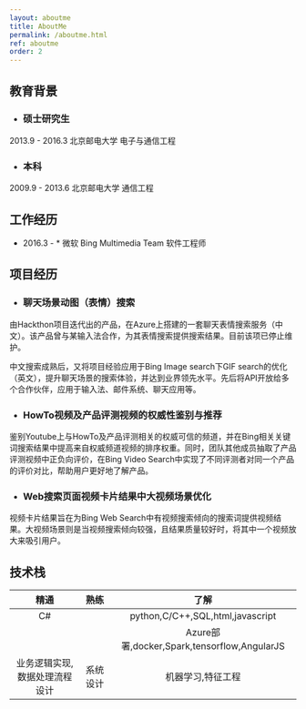 ```yaml
---
layout: aboutme
title: AboutMe
permalink: /aboutme.html
ref: aboutme
order: 2
---
```


## 教育背景

- ### 硕士研究生
2013.9 - 2016.3  北京邮电大学  电子与通信工程
- ### 本科
2009.9 - 2013.6  北京邮电大学  通信工程

## 工作经历

- 2016.3 - *  微软  Bing Multimedia Team  软件工程师

## 项目经历

- ### 聊天场景动图（表情）搜索

由Hackthon项目迭代出的产品，在Azure上搭建的一套聊天表情搜索服务（中文）。该产品曾与某输入法合作，为其表情搜索提供搜索结果。目前该项已停止维护。

中文搜索成熟后，又将项目经验应用于Bing Image search下GIF search的优化（英文），提升聊天场景的搜索体验，并达到业界领先水平。先后将API开放给多个合作伙伴，应用于输入法、邮件系统、聊天应用等。

- ### HowTo视频及产品评测视频的权威性鉴别与推荐

鉴别Youtube上与HowTo及产品评测相关的权威可信的频道，并在Bing相关关键词搜索结果中提高来自权威频道视频的排序权重。同时，团队其他成员抽取了产品评测视频中正负向评价，在Bing Video Search中实现了不同评测者对同一个产品的评价对比，帮助用户更好地了解产品。

- ### Web搜索页面视频卡片结果中大视频场景优化

视频卡片结果旨在为Bing Web Search中有视频搜索倾向的搜索词提供视频结果。大视频场景则是当视频搜索倾向较强，且结果质量较好时，将其中一个视频放大来吸引用户。

## 技术栈

| 精通 | 熟练 | 了解 |
| :----: | :----: | :----: |
| C#   |      | python,C/C++,SQL,html,javascript |
|      |      | Azure部署,docker,Spark,tensorflow,AngularJS |
| 业务逻辑实现,数据处理流程设计 | 系统设计 | 机器学习,特征工程 |
